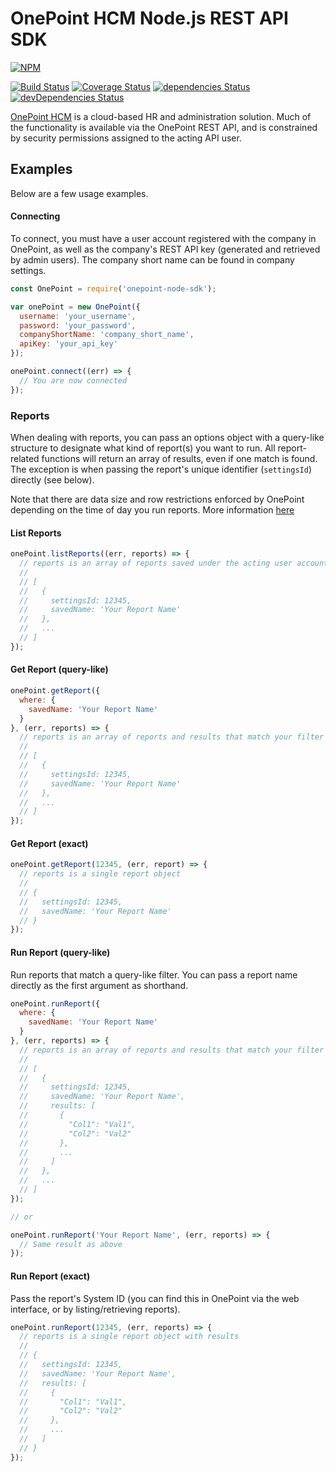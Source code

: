 OnePoint HCM Node.js REST API SDK
=================================

[![NPM](https://nodei.co/npm/onepoint-node-sdk.png)](https://nodei.co/npm/onepoint-node-sdk/)

[![Build Status](https://travis-ci.org/paulholden2/onepoint-node-sdk.svg?branch=master)](https://travis-ci.org/paulholden2/onepoint-node-sdk) [![Coverage Status](https://coveralls.io/repos/github/paulholden2/onepoint-node-sdk/badge.svg?branch=master)](https://coveralls.io/github/paulholden2/onepoint-node-sdk?branch=master) [![dependencies Status](https://david-dm.org/paulholden2/onepoint-node-sdk/status.svg)](https://david-dm.org/paulholden2/onepoint-node-sdk) [![devDependencies Status](https://david-dm.org/paulholden2/onepoint-node-sdk/dev-status.svg)](https://david-dm.org/paulholden2/onepoint-node-sdk?type=dev)

[OnePoint HCM](https://onepointhcm.com) is a cloud-based HR and administration solution. Much of the functionality is available via the OnePoint REST API, and is constrained by security permissions assigned to the acting API user.

## Examples

Below are a few usage examples.

#### Connecting

To connect, you must have a user account registered with the company in
OnePoint, as well as the company's REST API key (generated and retrieved by
admin users). The company short name can be found in company settings.

```js
const OnePoint = require('onepoint-node-sdk');

var onePoint = new OnePoint({
  username: 'your_username',
  password: 'your_password',
  companyShortName: 'company_short_name',
  apiKey: 'your_api_key'
});

onePoint.connect((err) => {
  // You are now connected
});
```

### Reports

When dealing with reports, you can pass an options object with a query-like
structure to designate what kind of report(s) you want to run. All
report-related functions will return an array of results, even if one match
is found. The exception is when passing the report's unique identifier
(`settingsId`) directly (see below).

Note that there are data size and row restrictions enforced by OnePoint
depending on the time of day you run reports. More information [here](https://secure.saashr.com/ta/docs/rest/#Limits)

#### List Reports

```js
onePoint.listReports((err, reports) => {
  // reports is an array of reports saved under the acting user account
  //
  // [
  //   {
  //     settingsId: 12345,
  //     savedName: 'Your Report Name'
  //   },
  //   ...
  // ]
});
```

#### Get Report (query-like)

```js
onePoint.getReport({
  where: {
    savedName: 'Your Report Name'
  }
}, (err, reports) => {
  // reports is an array of reports and results that match your filter
  //
  // [
  //   {
  //     settingsId: 12345,
  //     savedName: 'Your Report Name'
  //   },
  //   ...
  // ]
});
```

#### Get Report (exact)

```js
onePoint.getReport(12345, (err, report) => {
  // reports is a single report object
  //
  // {
  //   settingsId: 12345,
  //   savedName: 'Your Report Name'
  // }
});
```

#### Run Report (query-like)

Run reports that match a query-like filter. You can pass a report name
directly as the first argument as shorthand.

```js
onePoint.runReport({
  where: {
    savedName: 'Your Report Name'
  }
}, (err, reports) => {
  // reports is an array of reports and results that match your filter
  //
  // [
  //   {
  //     settingsId: 12345,
  //     savedName: 'Your Report Name',
  //     results: [
  //       {
  //         "Col1": "Val1",
  //         "Col2": "Val2"
  //       },
  //       ...
  //     ]
  //   },
  //   ...
  // ]
});

// or

onePoint.runReport('Your Report Name', (err, reports) => {
  // Same result as above
});
```

#### Run Report (exact)

Pass the report's System ID (you can find this in OnePoint via the web
interface, or by listing/retrieving reports).

```js
onePoint.runReport(12345, (err, reports) => {
  // reports is a single report object with results
  //
  // {
  //   settingsId: 12345,
  //   savedName: 'Your Report Name',
  //   results: [
  //     {
  //       "Col1": "Val1",
  //       "Col2": "Val2"
  //     },
  //     ...
  //   ]
  // }
});
```
